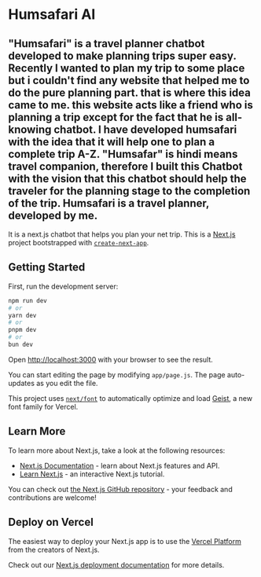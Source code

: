 # Humsafari AI
"Humsafari" is a travel planner chatbot developed to make planning trips super easy. Recently I wanted to plan my trip to some place but i couldn't find any website that helped me to do the pure planning part. that is where this idea came to me. this website acts like a friend who is planning a trip except for the fact that he is  all-knowing chatbot.  I have developed humsafari with the idea that it will help one to plan a complete trip A-Z. "Humsafar" is hindi means travel companion, therefore I built this Chatbot with the vision that this chatbot should help the traveler for the planning stage to the completion of the trip.
Humsafari is a travel planner, developed by me.
-
It is a next.js chatbot that helps you plan your net trip.
This is a [Next.js](https://nextjs.org) project bootstrapped with [`create-next-app`](https://nextjs.org/docs/app/api-reference/cli/create-next-app).

## Getting Started

First, run the development server:

```bash
npm run dev
# or
yarn dev
# or
pnpm dev
# or
bun dev
```

Open [http://localhost:3000](http://localhost:3000) with your browser to see the result.

You can start editing the page by modifying `app/page.js`. The page auto-updates as you edit the file.

This project uses [`next/font`](https://nextjs.org/docs/app/building-your-application/optimizing/fonts) to automatically optimize and load [Geist](https://vercel.com/font), a new font family for Vercel.

## Learn More

To learn more about Next.js, take a look at the following resources:

- [Next.js Documentation](https://nextjs.org/docs) - learn about Next.js features and API.
- [Learn Next.js](https://nextjs.org/learn) - an interactive Next.js tutorial.

You can check out [the Next.js GitHub repository](https://github.com/vercel/next.js) - your feedback and contributions are welcome!

## Deploy on Vercel

The easiest way to deploy your Next.js app is to use the [Vercel Platform](https://vercel.com/new?utm_medium=default-template&filter=next.js&utm_source=create-next-app&utm_campaign=create-next-app-readme) from the creators of Next.js.

Check out our [Next.js deployment documentation](https://nextjs.org/docs/app/building-your-application/deploying) for more details.
